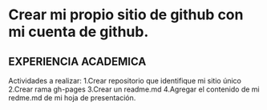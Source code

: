 
# Crear mi propio sitio de github con mi cuenta de github.
## EXPERIENCIA ACADEMICA
Actividades a realizar:
1.Crear repositorio que identifique mi sitio único
2.Crear rama gh-pages
3.Crear un readme.md
4.Agregar el contenido de mi redme.md de mi hoja de presentación.
